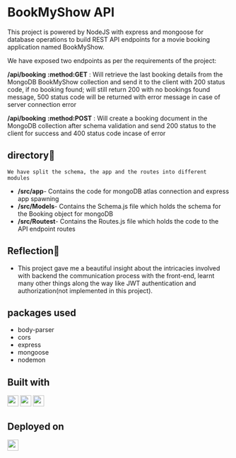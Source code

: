 # BookMyShow API
This project is powered by NodeJS with express and mongoose for database operations to build REST API endpoints for a movie booking application named BookMyShow. 

We have exposed two endpoints as per the requirements of the project:

**/api/booking** **:method:GET** : Will retrieve the last booking details from the MongoDB BookMyShow collection and send it to the client with 200 status code, if no booking found; will still return 200 with no bookings found message, 500 status code will be returned with error message in case of server connection error

**/api/booking** **:method:POST** : Will create a booking document  in the MongoDB collection after schema validation and send 200 status to the client for success and 400 status code incase of error 

 

 ## directory💠
    We have split the schema, the app and the routes into different modules
 - **/src/app**- Contains the code for mongoDB atlas connection and  express app spawning
 - **/src/Models**- Contains the Schema.js file which holds the schema for the Booking object for mongoDB
- **/src/Routest**- Contains the Routes.js file which holds the code to the API endpoint routes


## Reflection💠

- This project gave me a beautiful insight about the intricacies involved with backend the communication process with the front-end, learnt many other things along the way like JWT authentication and authorization(not implemented in this project).

## packages used
   - body-parser
   - cors
   - express
   - mongoose
   - nodemon
   

## Built with

<a href='https://nodejs.org/en' ><img src="https://img.shields.io/badge/node.js-6DA55F?style=for-the-badge&logo=node.js&logoColor=white"  height="25"></a>
<a href='https://expressjs.com/' ><img src="https://img.shields.io/badge/express.js-%23404d59.svg?style=for-the-badge&logo=express&logoColor=%2361DAFB"  height="25"></a>
<a href='https://www.mongodb.com/' ><img src="https://img.shields.io/badge/MongoDB-%234ea94b.svg?style=for-the-badge&logo=mongodb&logoColor=white"  height="25"></a>


## Deployed on
<a href='https://render.com/' ><img src="https://img.shields.io/badge/Render-%46E3B7.svg?style=for-the-badge&logo=render&logoColor=white"  height="25"></a>


